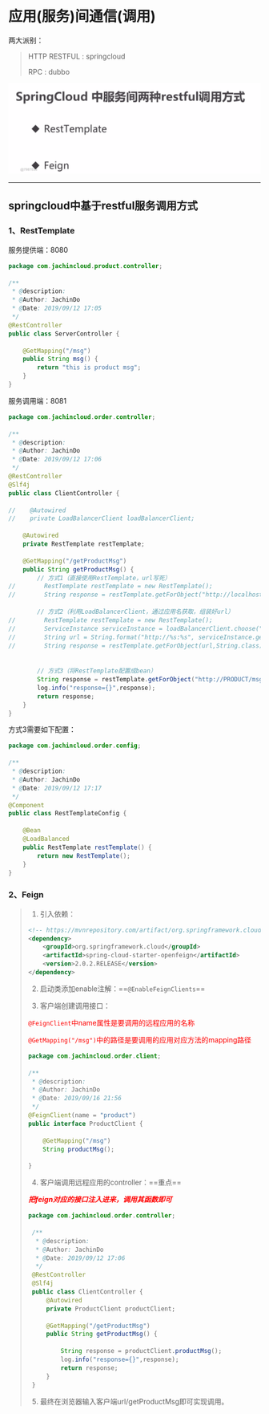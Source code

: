 # 应用(服务)间通信(调用)



两大派别：

> HTTP RESTFUL : springcloud
>
> RPC : dubbo

![image-20190917115626514](../PicSource/image-20190917115626514.png)

------



## springcloud中基于restful服务调用方式

### 1、RestTemplate



服务提供端：8080

```java
package com.jachincloud.product.controller;

/**
 * @description:
 * @Author: JachinDo
 * @Date: 2019/09/12 17:05
 */
@RestController
public class ServerController {

    @GetMapping("/msg")
    public String msg() {
        return "this is product msg";
    }
}
```





服务调用端：8081

```java
package com.jachincloud.order.controller;

/**
 * @description:
 * @Author: JachinDo
 * @Date: 2019/09/12 17:06
 */
@RestController
@Slf4j
public class ClientController {

//    @Autowired
//    private LoadBalancerClient loadBalancerClient;

    @Autowired
    private RestTemplate restTemplate;

    @GetMapping("/getProductMsg")
    public String getProductMsg() {
        // 方式1（直接使用RestTemplate，url写死）
//        RestTemplate restTemplate = new RestTemplate();
//        String response = restTemplate.getForObject("http://localhost:8080/msg",String.class);

        // 方式2（利用LoadBalancerClient，通过应用名获取，组装好url）
//        RestTemplate restTemplate = new RestTemplate();
//        ServiceInstance serviceInstance = loadBalancerClient.choose("PRODUCT");
//        String url = String.format("http://%s:%s", serviceInstance.getHost(), serviceInstance.getPort()) + "/msg";
//        String response = restTemplate.getForObject(url,String.class);


        // 方式3（将RestTemplate配置成bean）
        String response = restTemplate.getForObject("http://PRODUCT/msg", String.class);
        log.info("response={}",response);
        return response;
    }
}
```



方式3需要如下配置：

```java
package com.jachincloud.order.config;

/**
 * @description:
 * @Author: JachinDo
 * @Date: 2019/09/12 17:17
 */
@Component
public class RestTemplateConfig {

    @Bean
    @LoadBalanced
    public RestTemplate restTemplate() {
        return new RestTemplate();
    }
}
```



### 2、Feign

>1. 引入依赖：
>
>  ```xml
>  <!-- https://mvnrepository.com/artifact/org.springframework.cloud/spring-cloud-starter-openfeign -->
>  <dependency>
>      <groupId>org.springframework.cloud</groupId>
>      <artifactId>spring-cloud-starter-openfeign</artifactId>
>      <version>2.0.2.RELEASE</version>
>  </dependency>
>  ```
>
>2. 启动类添加enable注解：==`@EnableFeignClients`==
>
>3. 客户端创建调用接口：
>
>  <font color='red'>`@FeignClient`中name属性是要调用的远程应用的名称</font>
>
>  <font color='red'>`@GetMapping("/msg")`中的路径是要调用的应用对应方法的mapping路径</font>
>
>  ```java
>  package com.jachincloud.order.client;
>  
>  /**
>   * @description:
>   * @Author: JachinDo
>   * @Date: 2019/09/16 21:56
>   */
>  @FeignClient(name = "product")
>  public interface ProductClient {
>  
>      @GetMapping("/msg")
>      String productMsg();
>  
>  }
>  ```
>  
>4. 客户端调用远程应用的controller：==重点==
>
>   <font color='red'>***把feign对应的接口注入进来，调用其函数即可***</font>
>
> ```java
> package com.jachincloud.order.controller;
> 
>  /**
>   * @description:
>   * @Author: JachinDo
>   * @Date: 2019/09/12 17:06
>   */
>  @RestController
>  @Slf4j
>  public class ClientController {
>      @Autowired
>      private ProductClient productClient;
>  
>      @GetMapping("/getProductMsg")
>      public String getProductMsg() {
>  
>          String response = productClient.productMsg();
>          log.info("response={}",response);
>          return response;
>      }
>  }
> ```
>
>5. 最终在浏览器输入客户端url/getProductMsg即可实现调用。
